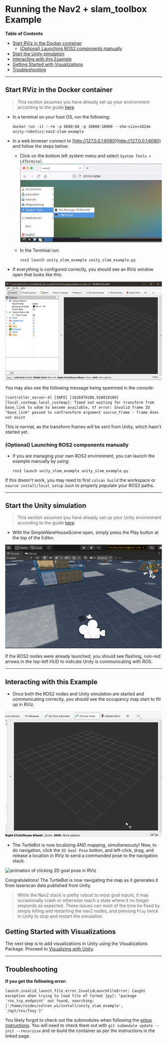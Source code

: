# Running the Nav2 + slam_toolbox Example

**Table of Contents**
- [Start RViz in the Docker container](#start-rviz-in-the-docker-container)
    - [(Optional) Launching ROS2 components manually](#optional-launching-ros2-components-manually)
- [Start the Unity simulation](#start-the-unity-simulation)
- [Interacting with this Example](#interacting-with-this-example)
- [Getting Started with Visualizations](#getting-started-with-visualizations)
- [Troubleshooting](#troubleshooting)

---

## Start RViz in the Docker container
>This section assumes you have already set up your environment according to the guide [here](dev_env_setup.md)

- In a terminal on your host OS, run the following:

    ```
    docker run -it --rm -p 6080:80 -p 10000:10000 --shm-size=1024m unity-robotics:nav2-slam-example
    ```

- In a web browser connect to [http://127.0.0.1:6080](http://127.0.0.1:6080) and follow the steps below:

    - Click on the bottom left system menu and select `System Tools > LXTerminal`
      ![connecting to the docker container](images/start_docker_vnc.png)

    - In the Terminal run:
      ```
      ros2 launch unity_slam_example unity_slam_example.py
      ```
- If everything is configured correctly, you should see an RViz window open that looks like this:
  
  
![Blank, pre-configured RViz window](images/rviz_blank.png)

You may also see the following message being spammed in the console:
```
[controller_server-4] [INFO] [1626978106.918019100] [local_costmap.local_costmap]: Timed out waiting for transform from base_link to odom to become available, tf error: Invalid frame ID "base_link" passed to canTransform argument source_frame - frame does not exist
```
This is normal, as the transform frames will be sent from Unity, which hasn't started yet.

### (Optional) Launching ROS2 components manually
- If you are managing your own ROS2 environment, you can launch the example manually by using:
    ```
    ros2 launch unity_slam_example unity_slam_example.py
    ```
If this doesn't work, you may need to first `colcon build` the workspace or `source install/local_setup.bash` to properly populate your ROS2 paths.


---

## Start the Unity simulation
>This section assumes you have already set up your Unity environment according to the guide [here](unity_project.md).  

- With the SimpleWareHouseScene open, simply press the Play button at the top of the Editor.  
  
![animation of Play button being pressed and simulation starting](images/start_unity.gif)  

If the ROS2 nodes were already launched, you should see flashing, non-red arrows in the top-left HUD to indicate Unity is communicating with ROS.

---

## Interacting with this Example
- Once both the ROS2 nodes and Unity simulation are started and communicating correctly, you should see the occupancy map start to fill up in RViz.

![animation of RViz rendering occupancy map and laser scans](images/start_rviz.gif)

- The TurtleBot is now localizing AND mapping, simultaneously!  Now, to do navigation, click the `2D Goal Pose` button, and left-click, drag, and release a location in RViz to send a commanded pose to the navigation stack.


![animation of clicking 2D goal pose in RViz](images/goal_pose.gif)

Congratulations! The TurtleBot is now navigating the map as it generates it from laserscan data published from Unity. 

> While the Nav2 stack is pretty robust to most goal inputs, it may occasionally crash or otherwise reach a state where it no longer responds as expected. These issues can most of the time be fixed by simply killing and restarting the nav2 nodes, and pressing `Play` twice in Unity to stop and restart the simulation.

## Getting Started with Visualizations

The next step is to add visualizations in Unity using the Visualizations Package. Proceed to [Visualizing with Unity](unity_viz.md).

---

## Troubleshooting

**If you get the following error:**
```
launch.invalid_launch_file_error.InvalidLaunchFileError: Caught exception when trying to load file of format [py]: "package 'ros_tcp_endpoint' not found, searching: ['/home/rosdev/colcon_ws/install/unity_slam_example', '/opt/ros/foxy']"
```
You likely forgot to check out the submodules when following the [setup instructions](dev_env_setup.md). You will need to check them out with `git submodule update --init --recursive` and re-build the container as per the instructions in the linked page.
